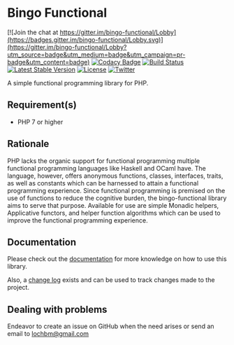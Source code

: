# Bingo Functional

[![Join the chat at https://gitter.im/bingo-functional/Lobby](https://badges.gitter.im/bingo-functional/Lobby.svg)](https://gitter.im/bingo-functional/Lobby?utm_source=badge&utm_medium=badge&utm_campaign=pr-badge&utm_content=badge)
[![Codacy Badge](https://api.codacy.com/project/badge/Grade/7c30c744fd0142d58dd210fd961ea842)](https://www.codacy.com/app/ace411/bingo-functional?utm_source=github.com&utm_medium=referral&utm_content=ace411/bingo-functional&utm_campaign=badger)
[![Build Status](https://travis-ci.org/ace411/bingo-functional.svg?branch=master)](https://travis-ci.org/ace411/bingo-functional)
[![Latest Stable Version](https://poser.pugx.org/chemem/bingo-functional/v/stable)](https://packagist.org/packages/chemem/bingo-functional)
[![License](https://poser.pugx.org/chemem/bingo-functional/license)](https://packagist.org/packages/chemem/bingo-functional)
[![Twitter](https://img.shields.io/twitter/url/https/github.com/ace411/bingo-functional.svg?style=social)](https://twitter.com/intent/tweet?text=Wow:&url=https%3A%2F%2Fgithub.com%2Face411%2Fbingo-functional)

A simple functional programming library for PHP.

## Requirement(s)

- PHP 7 or higher

## Rationale

PHP lacks the organic support for functional programming multiple functional programming languages like Haskell and OCaml have. The language, however, offers anonymous functions, classes, interfaces, traits, as well as constants which can be harnessed to attain a functional programming experience. Since functional programming is premised on the use of functions to reduce the cognitive burden, the bingo-functional library aims to serve that purpose. Available for use are simple Monadic helpers, Applicative functors, and helper function algorithms which can be used to improve the functional programming experience.

## Documentation

Please check out the [documentation](https://ace411.github.io/bingo-functional/docs) for more knowledge on how to use this library.

Also, a [change log](https://ace411.github.io/bingo-functional/changes) exists and can be used to track changes made to the project.

## Dealing with problems

Endeavor to create an issue on GitHub when the need arises or send an email to lochbm@gmail.com
